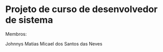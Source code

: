 # Projeto de curso de desenvolvedor de sistema 

Membros: 

Johnnys Matias 
Micael dos Santos das Neves
 
